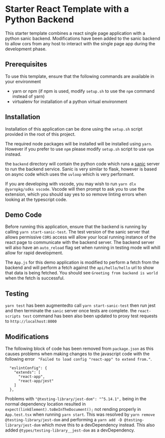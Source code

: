 # Starter React Template with a Python Backend

This starter template combines a react single page application with a python sanic backend. Modifications have been added to the sanic backend to allow cors from any host to interact with the single page app during the development phase.

## Prerequisites

To use this template, ensure that the following commands are available in your environment

- yarn or npm (if npm is used, modify `setup.sh` to use the `npm` command instead of yarn)
- virtualenv for installation of a python virtual environment

## Installation

Installation of this application can be done using the `setup.sh` script provided in the root of this project.

The required node packages will be installed will be installed using `yarn`. However if you prefer to use `npm` please modify `setup.sh` script to use `npm` instead.

the `backend` directory will contain the python code which runs a [sanic](https://sanic.dev/) server to run the backend service. Sanic is very similar to flask, however is based on async code which uses the `uvloop` which is very performant.

If you are developing with vscode, you may wish to run `yarn dlx @yarnpkg/sdks vscode`. Vscode will then prompt to ask you to use the extension, which you should say yes to so remove linting errors when looking at the typescript code.

## Demo Code

Before running this application, ensure that the backend is running by calling `yarn start-sanic-test`. The test version of the sanic server that allows permissive `CORS` access will allow your local running instance of the react page to communicate with the backend server. The backend server will also have an `auto_reload` flag set when running in testing mode will whill allow for rapid development.

The `App.js` for this demo application is modified to perform a fetch from the backend and will perform a fetch against the `api/hello/hello` url to show that data is being fetched. You should see `Greeting from backend is world` when the fetch is successful.

## Testing

`yarn test` has been augmentedto call `yarn start-sanic-test` then run jest and then terminate the `sanic` server once tests are complete. the `react-scripts test` command has been also been updated to proxy test requests to `http://localhost:8000`

## Modifications

The following block of code has been removed from `package.json` as this causes problems when making changes to the javascript code with the following error ` "Failed to load config "react-app" to extend from."`.

```
  "eslintConfig": {
    "extends": [
      "react-app",
      "react-app/jest"
    ]
  },
```

Problems with `"@testing-library/jest-dom": "^5.14.1",` being in the normal dependency location resulted in `expect(linkElement).toBeInTheDocument();` not rending properly in `App.test.tsx` when running `yarn start`. This was resolved by `yarn remove @testing-library/jest-dom` and performing a `yarn add -D @testing-library/jest-dom` which move this to a devDependency instead. This also added `@types/testing-library__jest-dom` as a devDependency.
